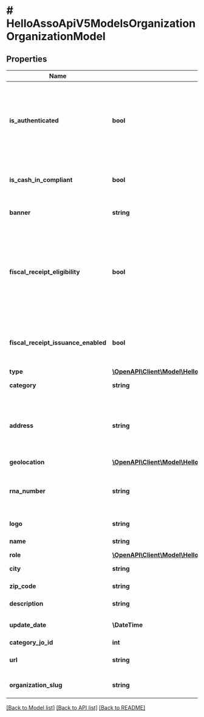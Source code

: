 # # HelloAssoApiV5ModelsOrganizationOrganizationModel

## Properties

Name | Type | Description | Notes
------------ | ------------- | ------------- | -------------
**is_authenticated** | **bool** | The organization is authenticated. Property returned only when asked by an organization admin. | [optional]
**is_cash_in_compliant** | **bool** | If transaction can be init on the organization or not. | [optional]
**banner** | **string** | The organization banner | [optional]
**fiscal_receipt_eligibility** | **bool** | The organism can issue fiscal receipts (type ok and has not deactivated it)  Must configure it and be authenticated to become enabled | [optional]
**fiscal_receipt_issuance_enabled** | **bool** | The organism is eligible, has set up his options, and is authenticated. | [optional]
**type** | [**\OpenAPI\Client\Model\HelloAssoApiV5ModelsEnumsOrganizationType**](HelloAssoApiV5ModelsEnumsOrganizationType.md) |  | [optional]
**category** | **string** | Organization category label | [optional]
**address** | **string** | Organization Address (for authorized applications or if authorized by the organization) | [optional]
**geolocation** | [**\OpenAPI\Client\Model\HelloAssoModelsSharedGeoLocation**](HelloAssoModelsSharedGeoLocation.md) |  | [optional]
**rna_number** | **string** | Unique identifier assigned when creating the association | [optional]
**logo** | **string** | Logo of organization | [optional]
**name** | **string** | Name of organization | [optional]
**role** | [**\OpenAPI\Client\Model\HelloAssoModelsEnumsGlobalRole**](HelloAssoModelsEnumsGlobalRole.md) |  | [optional]
**city** | **string** | Organization city | [optional]
**zip_code** | **string** | Organization zip code | [optional]
**description** | **string** | Organization description | [optional]
**update_date** | **\DateTime** | Last update date of the organization | [optional]
**category_jo_id** | **int** |  | [optional]
**url** | **string** | The organization url | [optional]
**organization_slug** | **string** | The organization slug | [optional]

[[Back to Model list]](../../README.md#models) [[Back to API list]](../../README.md#endpoints) [[Back to README]](../../README.md)
